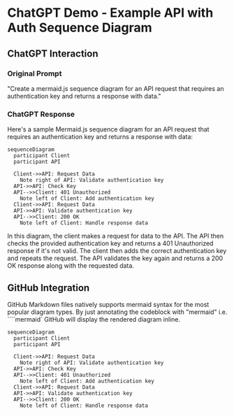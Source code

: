 # ChatGPT Demo - Example API with Auth Sequence Diagram

## ChatGPT Interaction

### Original Prompt

"Create a mermaid.js sequence diagram for an API request that requires an authentication key and returns a response with data."

### ChatGPT Response

Here's a sample Mermaid.js sequence diagram for an API request that requires an authentication key and returns a response with data:

```
sequenceDiagram
  participant Client
  participant API

  Client->>API: Request Data
    Note right of API: Validate authentication key
  API->>API: Check Key
  API-->>Client: 401 Unauthorized
    Note left of Client: Add authentication key
  Client->>API: Request Data
  API->>API: Validate authentication key
  API-->>Client: 200 OK
    Note left of Client: Handle response data

```

In this diagram, the client makes a request for data to the API. The API then checks the provided authentication key and returns a 401 Unauthorized response if it's not valid. The client then adds the correct authentication key and repeats the request. The API validates the key again and returns a 200 OK response along with the requested data.

## GitHub Integration

GitHub Markdown files natively supports mermaid syntax for the most popular diagram types. By just annotating the codeblock with "mermaid" i.e. ````mermaid` GitHub will display the rendered diagram inline.

```mermaid
sequenceDiagram
  participant Client
  participant API

  Client->>API: Request Data
    Note right of API: Validate authentication key
  API->>API: Check Key
  API-->>Client: 401 Unauthorized
    Note left of Client: Add authentication key
  Client->>API: Request Data
  API->>API: Validate authentication key
  API-->>Client: 200 OK
    Note left of Client: Handle response data
```